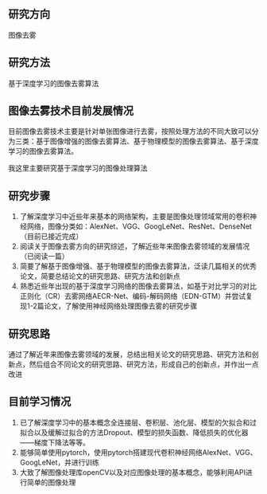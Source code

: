 ## 研究方向

图像去雾

## 研究方法

基于深度学习的图像去雾算法
## 图像去雾技术目前发展情况

目前图像去雾技术主要是针对单张图像进行去雾，按照处理方法的不同大致可以分为三类：基于图像增强的图像去雾算法、基于物理模型的图像去雾算法、基于深度学习的图像去雾算法。

我这里主要研究基于深度学习的图像处理算法

## 研究步骤

1. 了解深度学习中近些年来基本的网络架构，主要是图像处理领域常用的卷积神经网络，图像分类如：AlexNet、VGG、GoogLeNet、ResNet、DenseNet（目前已接近完成）
2. 阅读关于图像去雾方向的研究综述，了解近些年来图像去雾领域的发展情况（已阅读一篇）
3. 简要了解基于图像增强、基于物理模型的图像去雾算法，泛读几篇相关的优秀论文，简要总结论文的研究思路、研究方法和创新点
4. 熟悉近些年出现的基于深度学习网络的图像去雾算法，如基于对比学习的对比正则化（CR）去雾网络AECR-Net、编码-解码网络（EDN-GTM）并尝试复现1-2篇论文，了解使用神经网络处理图像去雾的研究步骤

## 研究思路

通过了解近年来图像去雾领域的发展，总结出相关论文的研究思路、研究方法和创新点，然后组合不同论文的研究思路、研究方法，形成自己的创新点，并作出一点改进

## 目前学习情况

1. 已了解深度学习中的基本概念全连接层、卷积层、池化层、模型的欠拟合和过拟合以及缓解过拟合的方法Dropout、模型的损失函数、降低损失的优化器——梯度下降法等等。
2. 能够简单使用pytorch，使用pytorch搭建现代卷积神经网络AlexNet、VGG、GoogLeNet，并进行训练
3. 大致了解图像处理库openCV以及对应图像处理的基本概念，能够利用API进行简单的图像处理
